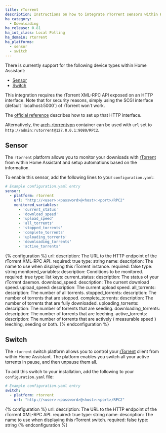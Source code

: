 ```yaml
---
title: rTorrent
description: Instructions on how to integrate rTorrent sensors within Home Assistant.
ha_category:
  - Downloading
ha_release: 0.81
ha_iot_class: Local Polling
ha_domain: rtorrent
ha_platforms:
  - sensor
  - switch
---
```


There is currently support for the following device types within Home Assistant:

- [Sensor](#sensor)
- [Switch](#switch)

<div class="note">
This integration requires the rTorrent XML-RPC API exposed on an HTTP interface.
Note that for security reasons, simply using the SCGI interface (default `localhost:5000`) of rTorrent won't work.

The [official reference](https://github.com/rakshasa/rtorrent/wiki/RPC-Setup-XMLRPC) describes how to set up that HTTP interface.

Alternatively, the [arch-rtorrentvpn](https://github.com/binhex/arch-rtorrentvpn) container can be used with `url` set to `http://admin:rutorrent@127.0.0.1:9080/RPC2`.
</div>

## Sensor

The `rtorrent` platform allows you to monitor your downloads with [rTorrent](https://rakshasa.github.io/rtorrent/) from within Home Assistant and setup automations based on the information.

To enable this sensor, add the following lines to your `configuration.yaml`:

```yaml
# Example configuration.yaml entry
sensor:
  - platform: rtorrent
    url: "http://<user>:<password>@<host>:<port>/RPC2"
    monitored_variables:
      - 'current_status'
      - 'download_speed'
      - 'upload_speed'
      - 'all_torrents'
      - 'stopped_torrents'
      - 'complete_torrents'
      - 'uploading_torrents'
      - 'downloading_torrents'
      - 'active_torrents'
```

{% configuration %}
url:
  description: The URL to the HTTP endpoint of the rTorrent XML-RPC API.
  required: true
  type: string
name:
  description: The name to use when displaying this rTorrent instance.
  required: false
  type: string
monitored_variables:
  description: Conditions to be monitored.
  required: true
  type: list
  keys:
    current_status:
      description: The status of your rTorrent daemon.
    download_speed:
      description: The current download speed.
    upload_speed:
      description: The current upload speed.
    all_torrents:
      description: The number of all torrents.
    stopped_torrents:
      description: The number of torrents that are stopped.
    complete_torrents:
      description: The number of torrents that are fully downloaded.
    uploading_torrents:
      description: The number of torrents that are seeding.
    downloading_torrents:
      description: The number of torrents that are leeching.
    active_torrents:
      description: The number of torrents that are actively ( measurable speed ) leeching, seeding or both.
{% endconfiguration %}

## Switch

The `rtorrent` switch platform allows you to control your [rTorrent](https://rakshasa.github.io/rtorrent/) client from within Home Assistant. The platform enables you switch all your active torrents in pause, and then unpause them all.

To add this switch to your installation, add the following to your `configuration.yaml` file:

```yaml
# Example configuration.yaml entry
switch:
  - platform: rtorrent
    url: "http://<user>:<password>@<host>:<port>/RPC2"
```

{% configuration %}
url:
  description: The URL to the HTTP endpoint of the rTorrent XML-RPC API.
  required: true
  type: string
name:
  description: The name to use when displaying this rTorrent switch.
  required: false
  type: string
{% endconfiguration %}
